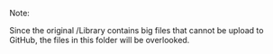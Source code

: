 Note: 

Since the original /Library contains big files that cannot be upload to GitHub, the files in this folder will be overlooked.
